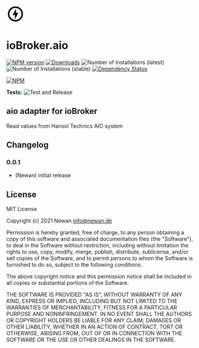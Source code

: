 ![Logo](admin/aio.png)
# ioBroker.aio

[![NPM version](https://img.shields.io/npm/v/iobroker.aio.svg)](https://www.npmjs.com/package/iobroker.aio)
[![Downloads](https://img.shields.io/npm/dm/iobroker.aio.svg)](https://www.npmjs.com/package/iobroker.aio)
![Number of Installations (latest)](https://iobroker.live/badges/aio-installed.svg)
![Number of Installations (stable)](https://iobroker.live/badges/aio-stable.svg)
[![Dependency Status](https://img.shields.io/david/Newan/iobroker.aio.svg)](https://david-dm.org/Newan/iobroker.aio)

[![NPM](https://nodei.co/npm/iobroker.aio.png?downloads=true)](https://nodei.co/npm/iobroker.aio/)

**Tests:** ![Test and Release](https://github.com/Newan/ioBroker.aio/workflows/Test%20and%20Release/badge.svg)

## aio adapter for ioBroker

Read values from  Hansol Technics AIO system


## Changelog

### 0.0.1
* (Newan) initial release

## License
MIT License

Copyright (c) 2021 Newan <info@newan.de>

Permission is hereby granted, free of charge, to any person obtaining a copy
of this software and associated documentation files (the "Software"), to deal
in the Software without restriction, including without limitation the rights
to use, copy, modify, merge, publish, distribute, sublicense, and/or sell
copies of the Software, and to permit persons to whom the Software is
furnished to do so, subject to the following conditions:

The above copyright notice and this permission notice shall be included in all
copies or substantial portions of the Software.

THE SOFTWARE IS PROVIDED "AS IS", WITHOUT WARRANTY OF ANY KIND, EXPRESS OR
IMPLIED, INCLUDING BUT NOT LIMITED TO THE WARRANTIES OF MERCHANTABILITY,
FITNESS FOR A PARTICULAR PURPOSE AND NONINFRINGEMENT. IN NO EVENT SHALL THE
AUTHORS OR COPYRIGHT HOLDERS BE LIABLE FOR ANY CLAIM, DAMAGES OR OTHER
LIABILITY, WHETHER IN AN ACTION OF CONTRACT, TORT OR OTHERWISE, ARISING FROM,
OUT OF OR IN CONNECTION WITH THE SOFTWARE OR THE USE OR OTHER DEALINGS IN THE
SOFTWARE.